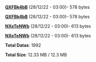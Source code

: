 [**QXFBk4bB**](/data/QXFBk4bB.txt) (28/12/22 - 03:00)- 578 bytes

[**QXFBk4bB**](/data/QXFBk4bB.txt) (28/12/22 - 03:00)- 578 bytes

[**NXeTeNWb**](/data/NXeTeNWb.txt) (28/12/22 - 03:00)- 613 bytes

[**NXeTeNWb**](/data/NXeTeNWb.txt) (28/12/22 - 03:00)- 613 bytes

**Total Datas**: 1992

**Total Size**: 12.33 MB / 12.3 MB